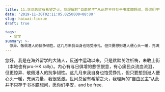 ```yaml
---
title: 11.世间总留有希望之火，我理解的”自由民主“从此并不只存于书本臆想间，愿你们平安
date: '2019-11-30T02:11:05.0250000+08:00'
slug: haiwai-liuxue
draft: true

tags:
  - 留学
summary: >-
  惊异、敬佩港人的抗争韧性。这几月来我自身也饱受挣扎，但只要想到港人便心头一暖，充满力量，我很感激
---
```

您好，我是在海外留学的大陆人，反送中运动以来，只是默默关注祈祷，未敢上街（本地也有pro-HK rally）。内心有与日俱增的悲愤恨意，有心痛民众流血流泪，但更惊异、敬佩港人的抗争韧性。这几月来我自身也饱受挣扎，但只要想到港人便心头一暖，充满力量，我很感激。世间总留有希望之火，我理解的”自由民主“从此并不只存于书本臆想间，愿你们平安，and be free.
